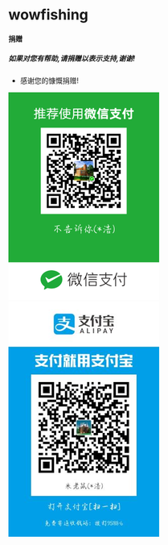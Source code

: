 # wowfishing

#### 捐赠

##### 如果对您有帮助,请捐赠以表示支持,谢谢!

* 感谢您的慷慨捐赠!

![微信](weixin.png)![支付宝](zhifubao.jpg)
